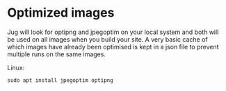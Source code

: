 # Optimized images

Jug will look for optipng and jpegoptim on your local system and both will be used on all images when you build your site. A very basic cache of which images have already been optimised is kept in a json file to prevent multiple runs on the same images.

Linux:
```
sudo apt install jpegoptim optipng
```